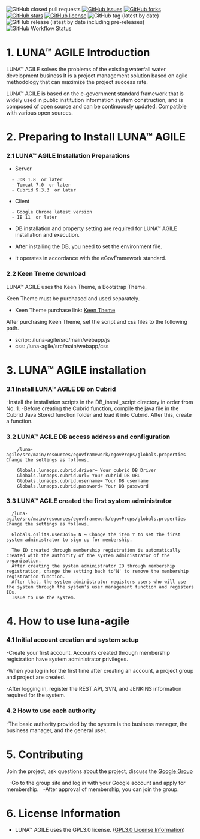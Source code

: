 ![GitHub closed pull requests](https://img.shields.io/github/issues-pr-closed/jht3820/luna-agile)
[![GitHub issues](https://img.shields.io/github/issues/jht3820/luna-agile)](https://github.com/jht3820/luna-agile/issues)
[![GitHub forks](https://img.shields.io/github/forks/jht3820/luna-agile)](https://github.com/jht3820/luna-agile/network)
[![GitHub stars](https://img.shields.io/github/stars/jht3820/luna-agile)](https://github.com/jht3820/luna-agile/stargazers)
[![GitHub license](https://img.shields.io/github/license/jht3820/luna-agile)](https://github.com/jht3820/luna-agile/blob/master/LICENSE)
![GitHub tag (latest by date)](https://img.shields.io/github/v/tag/jht3820/luna-agile)
![GitHub release (latest by date including pre-releases)](https://img.shields.io/github/v/release/jht3820/luna-agile?include_prereleases)
![GitHub Workflow Status](https://img.shields.io/github/workflow/status/jht3820/luna-agile/CI)

# 1. LUNA™ AGILE Introduction

LUNA™ AGILE solves the problems of the existing waterfall water development business
It is a project management solution based on agile methodology that can maximize the project success rate.

LUNA™ AGILE is based on the e-government standard framework that is widely used in public institution information system construction, and is composed of open source and can be continuously updated.
Compatible with various open sources.


# 2. Preparing to Install LUNA™ AGILE

### 2.1 LUNA™ AGILE Installation Preparations
 
   - Server
   ```
     - JDK 1.8  or later
     - Tomcat 7.0  or later
     - Cubrid 9.3.3  or later
   ```
   - Client 
   ```
     - Google Chrome latest version
     - IE 11  or later
   ```
 - DB installation and property setting are required for LUNA™ AGILE installation and execution.
 
 - After installing the DB, you need to set the environment file.
 
 -  It operates in accordance with the eGovFramework standard.
 
 ### 2.2 Keen Tneme download
 
LUNA™ AGILE uses the Keen Theme, a Bootstrap Theme.

Keen Theme must be purchased and used separately.
 
* Keen Theme purchase link: [Keen Theme](https://themes.getbootstrap.com/product/keen-the-ultimate-bootstrap-admin-theme/)
 
After purchasing Keen Theme, set the script and css files to the following path.
 
* scripr: /luna-agile/src/main/webapp/js
* css: /luna-agile/src/main/webapp/css
 
 
# 3. LUNA™ AGILE installation
 
### 3.1 Install LUNA™ AGILE DB on Cubrid
 
 -Install the installation scripts in the DB_install_script directory in order from No. 1.
 -Before creating the Cubrid function, compile the java file in the Cubrid Java Stored function folder and load it into Cubrid.
   After this, create a function.
   
### 3.2 LUNA™ AGILE DB access address and configuration
  ```
      /luna-agile/src/main/resources/egovframework/egovProps/globals.properties Change the settings as follows.
      
      Globals.lunaops.cubrid.driver= Your cubrid DB Driver
      Globals.lunaops.cubrid.url= Your cubrid DB URL
      Globals.lunaops.cubrid.username= Your DB username
      Globals.lunaops.cubrid.password= Your DB password
   ```
   
### 3.3 LUNA™ AGILE created the first system administrator
 ```
   /luna-agile/src/main/resources/egovframework/egovProps/globals.properties Change the settings as follows.
      
   Globals.oslits.userJoin= N → Change the item Y to set the first system administrator to sign up for membership.
      
   The ID created through membership registration is automatically created with the authority of the system administrator of the organization.
   After creating the system administrator ID through membership registration, change the setting back to'N' to remove the membership registration function.
   After that, the system administrator registers users who will use the system through the system's user management function and registers IDs.
   Issue to use the system.
 ```
   
# 4. How to use luna-agile

### 4.1 Initial account creation and system setup

-Create your first account. Accounts created through membership registration have system administrator privileges.
   
-When you log in for the first time after creating an account, a project group and project are created.

-After logging in, register the REST API, SVN, and JENKINS information required for the system.


### 4.2 How to use each authority

-The basic authority provided by the system is the business manager, the business manager, and the general user. 

 
# 5. Contributing

Join the project, ask questions about the project, discuss the  [Google Group](https://groups.google.com/forum/#!forum/opensoftlab-github-group)

  -Go to the group site and log in with your Google account and apply for membership.
  -After approval of membership, you can join the group.


# 6. License Information

- LUNA™ AGILE uses the GPL3.0 license. ([GPL3.0 License Information](https://www.olis.or.kr/license/Detailselect.do?lId=1072))

